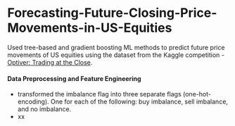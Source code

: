 # Forecasting-Future-Closing-Price-Movements-in-US-Equities

Used tree-based and gradient boosting ML methods to predict future price movements of US equities using the dataset from the Kaggle competition - [Optiver: Trading at the Close](https://www.kaggle.com/competitions/optiver-trading-at-the-close/overview). <br>

#### Data Preprocessing and Feature Engineering

* transformed the imbalance flag into three separate flags (one-hot-encoding). One for each of the following: buy imbalance, sell imbalance, and no imbalance.
* xx
